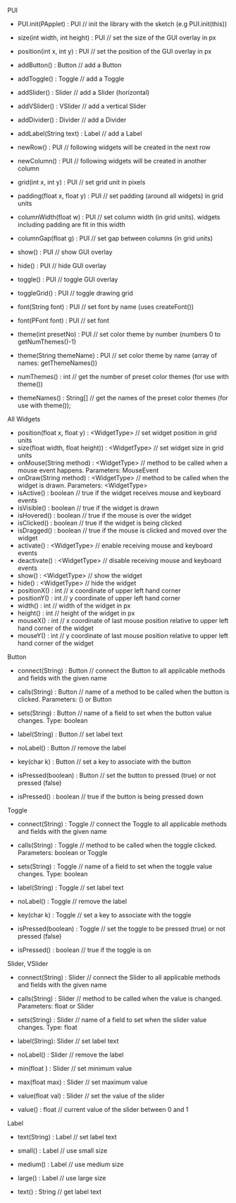 PUI
* PUI.init(PApplet) : PUI // init the library with the sketch (e.g PUI.init(this))
* size(int width, int height) : PUI // set the size of the GUI overlay in px
* position(int x, int y) : PUI // set the position of the GUI overlay in px

* addButton() : Button // add a Button
* addToggle() : Toggle // add a Toggle
* addSlider() : Slider // add a Slider (horizontal)
* addVSlider() : VSlider // add a vertical Slider
* addDivider() : Divider // add a Divider
* addLabel(String text) : Label // add a Label
* newRow() : PUI // following widgets will be created in the next row
* newColumn() : PUI // following widgets will be created in another column

* grid(int x, int y) : PUI // set grid unit in pixels
* padding(float x, float y) : PUI // set padding (around all widgets) in grid units
* columnWidth(float w) : PUI // set column width (in grid units). widgets including padding are fit in this width
* columnGap(float g) : PUI // set gap between columns (in grid units)
* show() : PUI // show GUI overlay
* hide() : PUI // hide GUI overlay
* toggle() : PUI // toggle GUI overlay
* toggleGrid() : PUI // toggle drawing grid
* font(String font) : PUI // set font by name (uses createFont())
* font(PFont font) : PUI // set font
* theme(int presetNo) : PUI // set color theme by number (numbers 0 to getNumThemes()-1)
* theme(String themeName) : PUI // set color theme by name (array of names: getThemeNames())
* numThemes() : int // get the number of preset color themes (for use with theme())
* themeNames() : String[] // get the names of the preset color themes (for use with theme());



All Widgets
* position(float x, float y) : &lt;WidgetType&gt; // set widget position in grid units
* size(float width, float height)) : &lt;WidgetType&gt; // set widget size in grid units
* onMouse(String method) : &lt;WidgetType&gt; // method to be called when a mouse event happens. Parameters: MouseEvent
* onDraw(String method) : &lt;WidgetType&gt; // method to be called when the widget is drawn. Parameters: &lt;WidgetType&gt;
* isActive() : boolean // true if the widget receives mouse and keyboard events
* isVisible() : boolean // true if the widget is drawn
* isHovered() : boolean // true if the mouse is over the widget
* isClicked() : boolean // true if the widget is being clicked
* isDragged() : boolean // true if the mouse is clicked and moved over the widget
* activate() : &lt;WidgetType&gt; // enable receiving mouse and keyboard events
* deactivate() : &lt;WidgetType&gt; // disable receiving mouse and keyboard events
* show() : &lt;WidgetType&gt; // show the widget
* hide() : &lt;WidgetType&gt; // hide the widget
* positionX() : int // x coordinate of upper left hand corner
* positionY() : int // y coordinate of upper left hand corner
* width() : int // width of the widget in px
* height() : int // height of the widget in px
* mouseX() : int // x coordinate of last mouse position relative to upper left hand corner of the widget
* mouseY() : int // y coordinate of last mouse position relative to upper left hand corner of the widget



Button
* connect(String) : Button // connect the Button to all applicable methods and fields with the given name
* calls(String) : Button // name of a method to be called when the button is clicked. Parameters: () or Button
* sets(String) : Button // name of a field to set when the button value changes. Type: boolean

* label(String) : Button // set label text
* noLabel() : Button // remove the label
* key(char k) : Button // set a key to associate with the button
* isPressed(boolean) : Button // set the button to pressed (true) or not pressed (false)

* isPressed() : boolean // true if the button is being pressed down



Toggle
* connect(String) : Toggle // connect the Toggle to all applicable methods and fields with the given name
* calls(String) : Toggle // method to be called when the toggle clicked. Parameters: boolean or Toggle
* sets(String) : Toggle // name of a field to set when the toggle value changes. Type: boolean

* label(String) : Toggle // set label text
* noLabel() : Toggle // remove the label
* key(char k) : Toggle // set a key to associate with the toggle
* isPressed(boolean) : Toggle // set the toggle to be pressed (true) or not pressed (false)

* isPressed() : boolean // true if the toggle is on



Slider, VSlider
* connect(String) : Slider // connect the Slider to all applicable methods and fields with the given name
* calls(String) : Slider // method to be called when the value is changed. Parameters: float or Slider
* sets(String) : Slider // name of a field to set when the slider value changes. Type: float

* label(String): Slider // set label text
* noLabel() : Slider // remove the label
* min(float ) : Slider // set minimum value
* max(float max) : Slider // set maximum value
* value(float val) : Slider // set the value of the slider

* value() : float // current value of the slider between 0 and 1



Label
* text(String) : Label // set label text
* small() : Label // use small size
* medium() : Label // use medium size
* large() : Label // use large size

* text() : String // get label text
